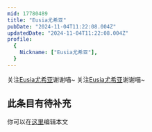 ```yaml
---
mid: 17780489
title: "Eusia尤希亚"
pubDate: "2024-11-04T11:22:08.004Z"
updatedDate: "2024-11-04T11:22:08.004Z"
profile:
  {
    Nickname: ["Eusia尤希亚"],
  }
---
```


关注[Eusia尤希亚](https://space.bilibili.com/17780489)谢谢喵~ 关注[Eusia尤希亚](https://space.bilibili.com/17780489)谢谢喵~

## 此条目有待补充
你可以在[这里](https://github.com/Yuhanawa/VTuber.ICU-Content/edit/master/v/Eusia尤希亚/index.md)编辑本文
